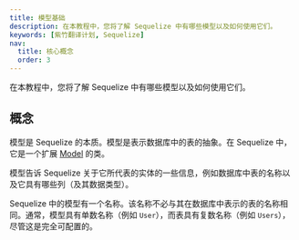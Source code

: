 ```yaml
---
title: 模型基础
description: 在本教程中，您将了解 Sequelize 中有哪些模型以及如何使用它们。
keywords: [紫竹翻译计划, Sequelize]
nav:
  title: 核心概念
  order: 3
---
```


在本教程中，您将了解 Sequelize 中有哪些模型以及如何使用它们。

## 概念

模型是 Sequelize 的本质。模型是表示数据库中的表的抽象。在 Sequelize 中，它是一个扩展 [Model](https://sequelize.org/api/v6/class/src/model.js~Model.html) 的类。

模型告诉 Sequelize 关于它所代表的实体的一些信息，例如数据库中表的名称以及它具有哪些列（及其数据类型）。

Sequelize 中的模型有一个名称。该名称不必与其在数据库中表示的表的名称相同。通常，模型具有单数名称（例如 `User`），而表具有复数名称（例如 `Users`），尽管这是完全可配置的。
